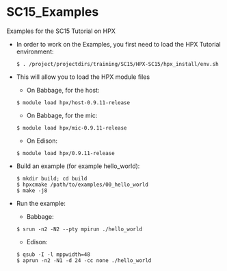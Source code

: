 # SC15_Examples
Examples for the SC15 Tutorial on HPX

- In order to work on the Examples, you first need to load the HPX Tutorial environment:

  ```
  $ . /project/projectdirs/training/SC15/HPX-SC15/hpx_install/env.sh
  ```
- This will allow you to load the HPX module files
  
  - On Babbage, for the host:

  ```
  $ module load hpx/host-0.9.11-release
  ```
  - On Babbage, for the mic:

  ```
  $ module load hpx/mic-0.9.11-release
  ```
  - On Edison:

  ```
  $ module load hpx/0.9.11-release
  ```
- Build an example (for example hello_world):

  ```
  $ mkdir build; cd build
  $ hpxcmake /path/to/examples/00_hello_world
  $ make -j8
  ```
- Run the example:
  - Babbage:
  
  ```
  $ srun -n2 -N2 --pty mpirun ./hello_world
  ```
  - Edison:
  
  ```
  $ qsub -I -l mppwidth=48
  $ aprun -n2 -N1 -d 24 -cc none ./hello_world
  ```
